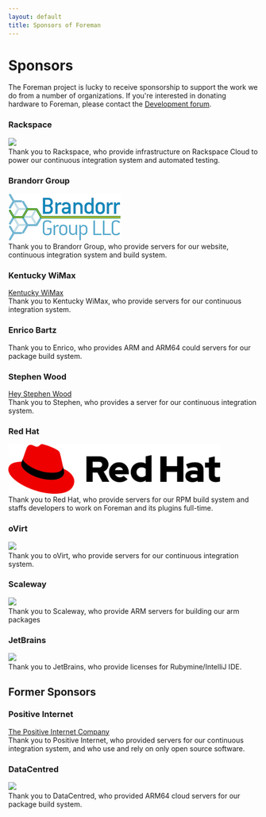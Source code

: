 ```yaml
---
layout: default
title: Sponsors of Foreman
---
```


# Sponsors

The Foreman project is lucky to receive sponsorship to support the work we do from a number of organizations.  If you're interested in donating hardware to Foreman, please contact the <a href="support.html">Development forum</a>.

### Rackspace

<div class="lead text-left"><a href="https://www.rackspace.com"><img src="/static/images/sponsors/rackspace.jpg" /></a></div>
Thank you to Rackspace, who provide infrastructure on Rackspace Cloud to power our continuous integration system and automated testing.

### Brandorr Group

<div class="lead text-left"><a href="https://www.brandorr.com"><img src="/static/images/sponsors/brandorr.png" /></a></div>
Thank you to Brandorr Group, who provide servers for our website, continuous integration system and build system.

### Kentucky WiMax

<div class="lead text-left"><a href="http://www.kywimax.com">Kentucky WiMax</a></div>
Thank you to Kentucky WiMax, who provide servers for our continuous integration system.

### Enrico Bartz

Thank you to Enrico, who provides ARM and ARM64 could servers for our package build system.

### Stephen Wood

<div class="lead text-left"><a href="http://www.heystephenwood.com">Hey Stephen Wood</a></div>
Thank you to Stephen, who provides a server for our continuous integration system.

### Red Hat

<div class="lead text-left"><a href="https://www.redhat.com"><img src="/static/images/sponsors/redhat.svg" height="100px"/></a></div>
Thank you to Red Hat, who provide servers for our RPM build system and staffs developers to work on Foreman and its plugins full-time.

### oVirt

<div class="lead text-left"><a href="http://www.ovirt.org"><img src="/static/images/sponsors/oVirt.svg" height="100px"/></a></div>
Thank you to oVirt, who provide servers for our continuous integration system.

### Scaleway
<div class="lead text-left"><a href="https://www.scaleway.com/"><img src="/static/images/sponsors/scaleway.svg" height="100px"/></a></div>
Thank you to Scaleway, who provide ARM servers for building our arm packages

### JetBrains

<div class="lead text-left"><a href="http://www.jetbrains.com/ruby"></a><img src="/static/images/sponsors/jetbrains.svg" height="125px"/></div>
Thank you to JetBrains, who provide licenses for Rubymine/IntelliJ IDE.

## Former Sponsors

### Positive Internet

<div class="lead text-left"><a href="http://www.positive-internet.com">The Positive Internet Company</a></div>
Thank you to Positive Internet, who provided servers for our continuous integration system, and who use and rely on only open source software.

### DataCentred

<div class="lead text-left"><a href="http://www.datacentred.co.uk/"><img src="/static/images/sponsors/datacentred.jpg" /></a></div>
Thank you to DataCentred, who provided ARM64 cloud servers for our package build system.
